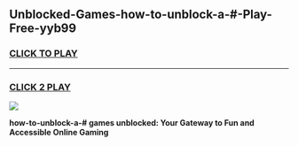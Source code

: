 
## Unblocked-Games-how-to-unblock-a-#-Play-Free-yyb99
<h3>
<a href="https://premium76.site?title=how-to-unblock-a-#&ref=18A1">CLICK TO PLAY</a></h3>
<hr>

<h3>
<a href="https://premium76.site?title=how-to-unblock-a-#&ref=18A1">CLICK 2 PLAY</a>
  
</h3>

<a href="https://premium76.site?title=how-to-unblock-a-#&ref=18A1"><img src="https://clearcache.store/games.png"></a>


**how-to-unblock-a-# games unblocked: Your Gateway to Fun and Accessible Online Gaming**
